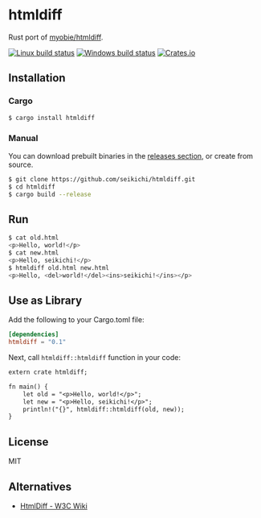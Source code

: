 # htmldiff

Rust port of [myobie/htmldiff](https://github.com/myobie/htmldiff).

[![Linux build status](https://travis-ci.org/seikichi/htmldiff.svg)](https://travis-ci.org/seikichi/htmldiff)
[![Windows build status](https://ci.appveyor.com/api/projects/status/github/seikichi/htmldiff?svg=true)](https://ci.appveyor.com/project/seikichi/htmldiff)
[![Crates.io](https://img.shields.io/crates/v/htmldiff.svg)](https://crates.io/crates/htmldiff)

## Installation

### Cargo

```sh
$ cargo install htmldiff
```

### Manual

You can download prebuilt binaries in the
[releases section](https://github.com/Aaronepower/tokei/releases),
or create from source.

```sh
$ git clone https://github.com/seikichi/htmldiff.git
$ cd htmldiff
$ cargo build --release
```

## Run

```sh
$ cat old.html
<p>Hello, world!</p>
$ cat new.html
<p>Hello, seikichi!</p>
$ htmldiff old.html new.html
<p>Hello, <del>world!</del><ins>seikichi!</ins></p>
```

## Use as Library

Add the following to your Cargo.toml file:

```toml
[dependencies]
htmldiff = "0.1"
```

Next, call `htmldiff::htmldiff` function in your code:

```rst
extern crate htmldiff;

fn main() {
    let old = "<p>Hello, world!</p>";
    let new = "<p>Hello, seikichi!</p>";
    println!("{}", htmldiff::htmldiff(old, new));
}
```

## License

MIT

## Alternatives

- [HtmlDiff - W3C Wiki](https://www.w3.org/wiki/HtmlDiff)

